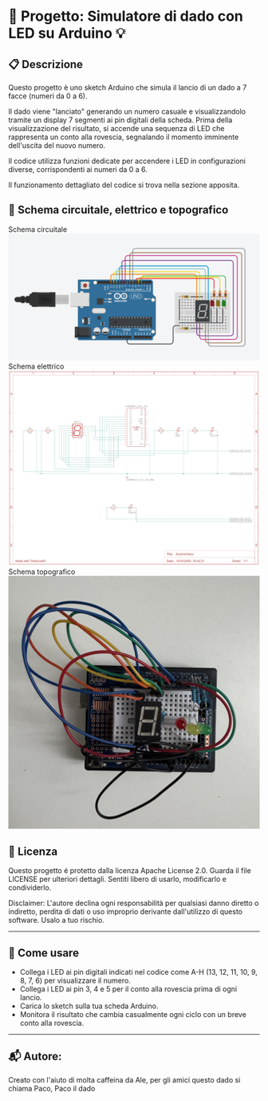 # 🎲 Progetto: Simulatore di dado con LED su Arduino 💡

## 📋 Descrizione
Questo progetto è uno sketch Arduino che simula il lancio di un dado a 7 facce (numeri da 0 a 6).

Il dado viene "lanciato" generando un numero casuale e visualizzandolo tramite un display 7 segmenti ai pin digitali della scheda. Prima della visualizzazione del risultato, si accende una sequenza di LED che rappresenta un conto alla rovescia, segnalando il momento imminente dell'uscita del nuovo numero.

Il codice utilizza funzioni dedicate per accendere i LED in configurazioni diverse, corrispondenti ai numeri da 0 a 6.

Il funzionamento dettagliato del codice si trova nella sezione apposita.

## 🔌 Schema circuitale, elettrico e topografico  
Schema circuitale
![Schema circuitale](schemacircuitale.jpg) 
Schema elettrico
![Schema elettrico](schemaelettrico.jpg)  
Schema topografico
![Schema topografico](schematopografico.jpg)

## 📄 Licenza  
Questo progetto é protetto dalla licenza Apache License 2.0. Guarda il file LICENSE per ulteriori dettagli. Sentiti libero di usarlo, modificarlo e condividerlo.

Disclaimer: L'autore declina ogni responsabilità per qualsiasi danno diretto o indiretto, perdita di dati o uso improprio derivante dall'utilizzo di questo software. Usalo a tuo rischio.

---

## 🚀 Come usare

- Collega i LED ai pin digitali indicati nel codice come A-H (13, 12, 11, 10, 9, 8, 7, 6) per visualizzare il numero.  
- Collega i LED ai pin 3, 4 e 5 per il conto alla rovescia prima di ogni lancio.  
- Carica lo sketch sulla tua scheda Arduino.  
- Monitora il risultato che cambia casualmente ogni ciclo con un breve conto alla rovescia.  

---

## 📬 Autore: 

Creato con l'aiuto di molta caffeina da Ale, per gli amici questo dado si chiama Paco, Paco il dado


